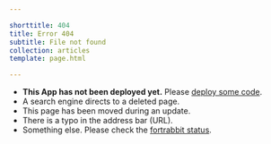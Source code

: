 ```yaml
---

shorttitle: 404
title: Error 404
subtitle: File not found
collection: articles
template: page.html

---
```


* **This App has not been deployed yet.** Please [deploy some code](http://help.fortrabbit.com/hello-world).
* A search engine directs to a deleted page.
* This page has been moved during an update.
* There is a typo in the address bar (URL).
* Something else. Please check the [fortrabbit status](https://status.fortrabbit.com).